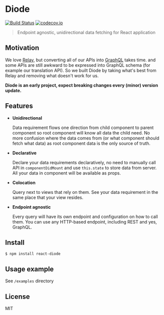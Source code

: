 # Diode

[![Build Status](https://travis-ci.org/traveloka/react-diode.svg?branch=master)](https://travis-ci.org/traveloka/react-diode) [![codecov.io](https://codecov.io/github/traveloka/react-diode/coverage.svg?branch=master)](https://codecov.io/github/traveloka/react-diode?branch=master)

> Endpoint agnostic, unidirectional data fetching for React application

## Motivation

We love [Relay](https://facebook.github.io/relay), but converting all of our APIs into
[GraphQL](https://facebook.github.io/graphql) takes time. and some APIs are still
awkward to be expressed into GraphQL schema (for example our translation API). So we built Diode
by taking what's best from Relay and removing what doesn't work for us.

**Diode is an early project, expect breaking changes every (minor) version update.**

## Features

- **Unidirectional**

  Data requirement flows one direction from child component to parent component so root component will know all data the child need. No more confusion where the data comes from (or what component should fetch what data) as root component data is the only source of truth.

- **Declarative**

  Declare your data requirements declaratively, no need to manually call API in `componentDidMount` and use `this.state` to store data from server. All your data in component will be available as props.

- **Colocation**

  Query next to views that rely on them. See your data requirement in the same place that your view resides.

- **Endpoint agnostic**

  Every query will have its own endpoint and configuration on how to call them. You can use any HTTP-based endpoint, including REST and yes, GraphQL.

## Install

```
$ npm install react-diode
```

## Usage example

See `/examples` directory

## License

MIT
